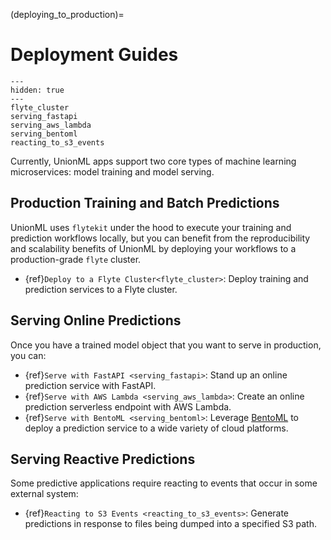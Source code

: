(deploying_to_production)=

# Deployment Guides

```{toctree}
---
hidden: true
---
flyte_cluster
serving_fastapi
serving_aws_lambda
serving_bentoml
reacting_to_s3_events
```

Currently, UnionML apps support two core types of machine learning microservices: model training and
model serving.

## Production Training and Batch Predictions

UnionML uses `flytekit` under the hood to execute your training and prediction workflows locally, but you
can benefit from the reproducibility and scalability benefits of UnionML by deploying your workflows
to a production-grade `flyte` cluster.

- {ref}`Deploy to a Flyte Cluster<flyte_cluster>`: Deploy training and prediction services to a Flyte cluster.

## Serving Online Predictions

Once you have a trained model object that you want to serve in production, you can:

- {ref}`Serve with FastAPI <serving_fastapi>`: Stand up an online prediction service with FastAPI.
- {ref}`Serve with AWS Lambda <serving_aws_lambda>`: Create an online prediction serverless endpoint with AWS Lambda.
- {ref}`Serve with BentoML <serving_bentoml>`: Leverage [BentoML](https://docs.bentoml.org/en/latest/) to deploy a prediction service to a wide variety of cloud platforms.

## Serving Reactive Predictions

Some predictive applications require reacting to events that occur in some external system:

- {ref}`Reacting to S3 Events <reacting_to_s3_events>`: Generate predictions in response to files being dumped into a specified S3 path.
